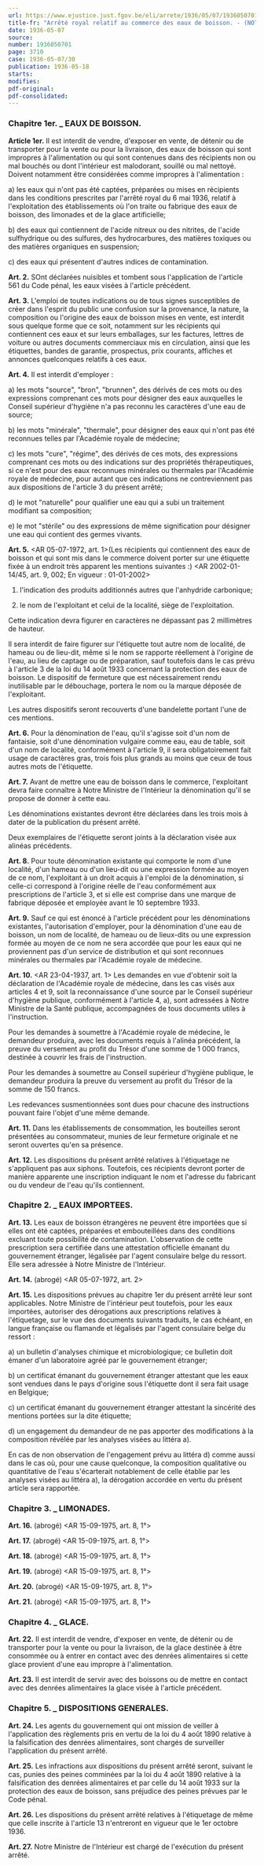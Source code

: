 ```yaml
---
url: https://www.ejustice.just.fgov.be/eli/arrete/1936/05/07/1936050701/justel
title-fr: "Arrêté royal relatif au commerce des eaux de boisson. - (NOTE 1 : Cet arrêté royal est abrogé dans la mesure ou il concerne les eaux minérales et les eaux de source par AR 1985-10-11/32, art.14.) - (NOTE 2 : Cet arrêté royal est abrogé dans la mesure ou il concerne les eaux minérales naturelles et les eaux de source par AR 1999-02-08/39, art.13; En vigueur : 23-04-1999.) - (NOTE : Consultation des versions antérieures partir du 01-01-1987 et mise jour au 19-03-2002.)"
date: 1936-05-07
source:
number: 1936050701
page: 3710
case: 1936-05-07/30
publication: 1936-05-18
starts:
modifies:
pdf-original:
pdf-consolidated:
---
```


### Chapitre 1er. _ EAUX DE BOISSON.

**Article 1er.** Il est interdit de vendre, d'exposer en vente, de détenir ou de transporter pour la vente ou pour la livraison, des eaux de boisson qui sont impropres à l'alimentation ou qui sont contenues dans des récipients non ou mal bouchés ou dont l'intérieur est malodorant, souillé ou mal nettoyé. Doivent notamment être considérées comme impropres à l'alimentation :

   a) les eaux qui n'ont pas été captées, préparées ou mises en récipients dans les conditions prescrites par l'arrêté royal du 6 mai 1936, relatif à l'exploitation des établissements où l'on traite ou fabrique des eaux de boisson, des limonades et de la glace artificielle;

   b) des eaux qui contiennent de l'acide nitreux ou des nitrites, de l'acide sulfhydrique ou des sulfures, des hydrocarbures, des matières toxiques ou des matières organiques en suspension;

   c) des eaux qui présentent d'autres indices de contamination.

**Art. 2.** SOnt déclarées nuisibles et tombent sous l'application de l'article 561 du Code pénal, les eaux visées à l'article précédent.

**Art. 3.** L'emploi de toutes indications ou de tous signes susceptibles de créer dans l'esprit du public une confusion sur la provenance, la nature, la composition ou l'origine des eaux de boisson mises en vente, est interdit sous quelque forme que ce soit, notamment sur les récipients qui contiennent ces eaux et sur leurs emballages, sur les factures, lettres de voiture ou autres documents commerciaux mis en circulation, ainsi que les étiquettes, bandes de garantie, prospectus, prix courants, affiches et annonces quelconques relatifs à ces eaux.

**Art. 4.** Il est interdit d'employer :

   a) les mots "source", "bron", "brunnen", des dérivés de ces mots ou des expressions comprenant ces mots pour désigner des eaux auxquelles le Conseil supérieur d'hygiène n'a pas reconnu les caractères d'une eau de source;

   b) les mots "minérale", "thermale", pour désigner des eaux qui n'ont pas été reconnues telles par l'Académie royale de médecine;

   c) les mots "cure", "régime", des dérivés de ces mots, des expressions comprenant ces mots ou des indications sur des propriétés thérapeutiques, si ce n'est pour des eaux reconnues minérales ou thermales par l'Académie royale de médecine, pour autant que ces indications ne contreviennent pas aux dispositions de l'article 3 du présent arrêté;

   d) le mot "naturelle" pour qualifier une eau qui a subi un traitement modifiant sa composition;

   e) le mot "stérile" ou des expressions de même signification pour désigner une eau qui contient des germes vivants.

**Art. 5.** <AR 05-07-1972, art. 1>(Les récipients qui contiennent des eaux de boisson et qui sont mis dans le commerce doivent porter sur une étiquette fixée à un endroit très apparent les mentions suivantes :) <AR 2002-01-14/45, art. 9, 002;  En vigueur :  01-01-2002>

1. l'indication des produits additionnés autres que l'anhydride carbonique;

2. le nom de l'exploitant et celui de la localité, siège de l'exploitation.

Cette indication devra figurer en caractères ne dépassant pas 2 millimètres de hauteur.

Il sera interdit de faire figurer sur l'étiquette tout autre nom de localité, de hameau ou de lieu-dit, même si le nom se rapporte réellement à l'origine de l'eau, au lieu de captage ou de préparation, sauf toutefois dans le cas prévu à l'article 3 de la loi du 14 août 1933 concernant la protection des eaux de boisson. Le dispositif de fermeture que est nécessairement rendu inutilisable par le débouchage, portera le nom ou la marque déposée de l'exploitant.

Les autres dispositifs seront recouverts d'une bandelette portant l'une de ces mentions.

**Art. 6.** Pour la dénomination de l'eau, qu'il s'agisse soit d'un nom de fantaisie, soit d'une dénomination vulgaire comme eau, eau de table, soit d'un nom de localité, conformément à l'article 9, il sera obligatoirement fait usage de caractères gras, trois fois plus grands au moins que ceux de tous autres mots de l'étiquette.

**Art. 7.** Avant de mettre une eau de boisson dans le commerce, l'exploitant devra faire connaître à Notre Ministre de l'Intérieur la dénomination qu'il se propose de donner à cette eau.

Les dénominations existantes devront être déclarées dans les trois mois à dater de la publication du présent arrêté.

Deux exemplaires de l'étiquette seront joints à la déclaration visée aux alinéas précédents.

**Art. 8.** Pour toute dénomination existante qui comporte le nom d'une localité, d'un hameau ou d'un lieu-dit ou une expression formée au moyen de ce nom, l'exploitant à un droit acquis à l'emploi de la dénomination, si celle-ci correspond à l'origine réelle de l'eau conformément aux prescriptions de l'article 3, et si elle est comprise dans une marque de fabrique déposée et employée avant le 10 septembre 1933.

**Art. 9.** Sauf ce qui est énoncé à l'article précédent pour les dénominations existantes, l'autorisation d'employer, pour la dénomination d'une eau de boisson, un nom de localité, de hameau ou de lieux-dits ou une expression formée au moyen de ce nom ne sera accordée que pour les eaux qui ne proviennent pas d'un service de distribution et qui sont reconnues minérales ou thermales par l'Académie royale de médecine.

**Art. 10.** <AR 23-04-1937, art. 1> Les demandes en vue d'obtenir soit la déclaration de l'Académie royale de médecine, dans les cas visés aux articles 4 et 9, soit la reconnaissance d'une source par le Conseil supérieur d'hygiène publique, conformément à l'article 4, a), sont adressées à Notre Ministre de la Santé publique, accompagnées de tous documents utiles à l'instruction.

Pour les demandes à soumettre à l'Académie royale de médecine, le demandeur produira, avec les documents requis à l'alinéa précédent, la preuve du versement au profit du Trésor d'une somme de 1 000 francs, destinée à couvrir les frais de l'instruction.

Pour les demandes à soumettre au Conseil supérieur d'hygiène publique, le demandeur produira la preuve du versement au profit du Trésor de la somme de 150 francs.

Les redevances susmentionnées sont dues pour chacune des instructions pouvant faire l'objet d'une même demande.

**Art. 11.** Dans les établissements de consommation, les bouteilles seront présentées au consommateur, munies de leur fermeture originale et ne seront ouvertes qu'en sa présence.

**Art. 12.** Les dispositions du présent arrêté relatives à l'étiquetage ne s'appliquent pas aux siphons. Toutefois, ces récipients devront porter de manière apparente une inscription indiquant le nom et l'adresse du fabricant ou du vendeur de l'eau qu'ils contiennent.

### Chapitre 2. _ EAUX IMPORTEES.

**Art. 13.** Les eaux de boisson étrangères ne peuvent être importées que si elles ont été captées, préparées et embouteillées dans des conditions excluant toute possibilité de contamination. L'observation de cette prescription sera certifiée dans une attestation officielle émanant du gouvernement étranger, légalisée par l'agent consulaire belge du ressort. Elle sera adressée à Notre Ministre de l'Intérieur.

**Art. 14.** (abrogé) <AR 05-07-1972, art. 2>

**Art. 15.** Les dispositions prévues au chapitre 1er du présent arrêté leur sont applicables. Notre Ministre de l'intérieur peut toutefois, pour les eaux importées, autoriser des dérogations aux prescriptions relatives à l'étiquetage, sur le vue des documents suivants traduits, le cas échéant, en langue française ou flamande et légalisés par l'agent consulaire belge du ressort :

   a) un bulletin d'analyses chimique et microbiologique; ce bulletin doit émaner d'un laboratoire agréé par le gouvernement étranger;

   b) un certificat émanant du gouvernement étranger attestant que les eaux sont vendues dans le pays d'origine sous l'étiquette dont il sera fait usage en Belgique;

   c) un certificat émanant du gouvernement étranger attestant la sincérité des mentions portées sur la dite étiquette;

   d) un engagement du demandeur de ne pas apporter des modifications à la composition révélée par les analyses visées au littéra a).

En cas de non observation de l'engagement prévu au littéra d) comme aussi dans le cas où, pour une cause quelconque, la composition qualitative ou quantitative de l'eau s'écarterait notablement de celle établie par les analyses visées au littéra a), la dérogation accordée en vertu du présent article sera rapportée.

### Chapitre 3. _ LIMONADES.

**Art. 16.** (abrogé) <AR 15-09-1975, art. 8, 1°>

**Art. 17.** (abrogé) <AR 15-09-1975, art. 8, 1°>

**Art. 18.** (abrogé) <AR 15-09-1975, art. 8, 1°>

**Art. 19.** (abrogé) <AR 15-09-1975, art. 8, 1°>

**Art. 20.** (abrogé) <AR 15-09-1975, art. 8, 1°>

**Art. 21.** (abrogé) <AR 15-09-1975, art. 8, 1°>

### Chapitre 4. _ GLACE.

**Art. 22.** Il est interdit de vendre, d'exposer en vente, de détenir ou de transporter pour la vente ou pour la livraison, de la glace destinée à être consommée ou à entrer en contact avec des denrées alimentaires si cette glace provient d'une eau impropre à l'alimentation.

**Art. 23.** Il est interdit de servir avec des boissons ou de mettre en contact avec des denrées alimentaires la glace visée à l'article précédent.

### Chapitre 5. _ DISPOSITIONS GENERALES.

**Art. 24.** Les agents du gouvernement qui ont mission de veiller à l'application des règlements pris en vertu de la loi du 4 août 1890 relative à la falsification des denrées alimentaires, sont chargés de surveiller l'application du présent arrêté.

**Art. 25.** Les infractions aux dispositions du présent arrêté seront, suivant le cas, punies des peines comminées par la loi du 4 août 1890 relative à la falsification des denrées alimentaires et par celle du 14 août 1933 sur la protection des eaux de boisson, sans préjudice des peines prévues par le Code pénal.

**Art. 26.** Les dispositions du présent arrêté relatives à l'étiquetage de même que celle inscrite à l'article 13 n'entreront en vigueur que le 1er octobre 1936.

**Art. 27.** Notre Ministre de l'Intérieur est chargé de l'exécution du présent arrêté.
